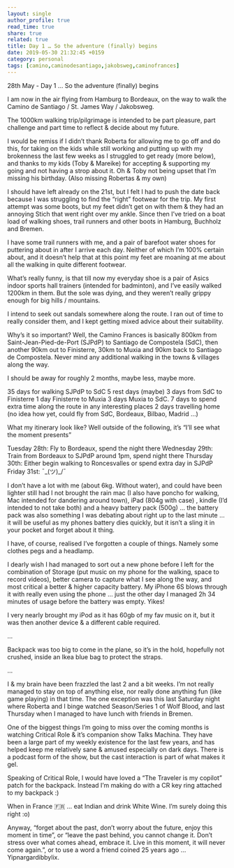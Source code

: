 ```yaml
---
layout: single
author_profile: true
read_time: true
share: true
related: true
title: Day 1 … So the adventure (finally) begins
date: 2019-05-30 21:32:45 +0159
category: personal
tags: [camino,caminodesantiago,jakobsweg,caminofrances]
---
```


28th May - Day 1 … So the adventure (finally) begins

I am now in the air flying from Hamburg to Bordeaux, on the way to walk the Camino de Santiago / St. James Way / Jakobsweg. 

The 1000km walking trip/pilgrimage is intended to be part pleasure, part challenge and part time to reflect & decide about my future.

I would be remiss if I didn’t thank Roberta for allowing me to go off and do this, for taking on the kids while still working and putting up with my brokenness the last few weeks as I struggled to get ready (more below), and thanks to my kids (Toby & Mareike) for accepting & supporting my going and not having a strop about it. Oh & Toby not being upset that I’m missing his birthday. (Also missing Robertas & my own)

I should have left already on the 21st, but I felt I had to push the date back because I was struggling to find the “right” footwear for the trip. My first attempt was some boots, but my feet didn’t get on with them & they had an annoying Stich that went right over my ankle. Since then I’ve tried on a boat load of walking shoes, trail runners and other boots in Hamburg, Buchholz and Bremen.

I have some trail runners with me, and a pair of barefoot water shoes for puttering about in after I arrive each day. Neither of which I’m 100% certain about, and it doesn’t help that at this point my feet are moaning at me about all the walking in quite different footwear. 

What’s really funny, is that till now my everyday shoe is a pair of Asics indoor sports hall trainers (intended for badminton), and I’ve easily walked 1200km in them. But the sole was dying, and they weren’t really grippy enough for big hills / mountains.

I intend to seek out sandals somewhere along the route. I ran out of time to really consider them, and I kept getting mixed advice about their suitability.

Why’s it so important? Well, the Camino Frances is basically 800km from Saint-Jean-Pied-de-Port (SJPdP) to Santiago de Compostela (SdC), then another 90km out to Finisterre, 30km to Muxia and 90km back to Santiago de Compostela. Never mind any additional walking in the towns & villages along the way.

I should be away for roughly 2 months, maybe less, maybe more.

35 days for walking SJPdP to SdC
5 rest days (maybe)
3 days from SdC to Finisterre 
1 day Finisterre to Muxia 
3 days Muxia to SdC.
7 days to spend extra time along the route in any interesting places
2 days travelling home (no idea how yet, could fly from SdC, Bordeaux, Bilbao, Madrid …)

What my itinerary look like? Well outside of the following, it’s “I’ll see what the moment presents”

Tuesday 28th: Fly to Bordeaux, spend the night there
Wednesday 29th: Train from Bordeaux to SJPdP around 1pm, spend night there
Thursday 30th: Either begin walking to Roncesvalles or spend extra day in SJPdP
Friday 31st: ‪¯\_(ツ)_/¯‬ 

I don’t have a lot with me (about 6kg. Without water), and could have been lighter still had I not brought the rain mac (I also have poncho for walking, Mac intended for dandering around town), iPad (804g with case) , kindle (I’d intended to not take both) and a heavy battery pack (500g) … the battery pack was also something I was debating about right up to the last minute … it will be useful as my phones battery dies quickly, but it isn’t a sling it in your pocket and forget about it thing.

I have, of course, realised I’ve forgotten a couple of things. Namely some clothes pegs and a headlamp.

I dearly wish I had managed to sort out a new phone before I left for the combination of Storage (put music on my phone for the walking, space to record videos), better camera to capture what I see along the way, and most critical a better & higher capacity battery. My iPhone 6S blows through it with really even using the phone … just the other day I managed 2h 34 minutes of usage before the battery was empty. Yikes!

I very nearly brought my iPod as it has 60gb of my fav music on it, but it was then another device & a different cable required.

…

Backpack was too big to come in the plane, so it’s in the hold, hopefully not crushed, inside an Ikea blue bag to protect the straps.

…

I & my brain have been frazzled the last 2 and a bit weeks. I’m not really managed to stay on top of anything else, nor really done anything fun (like game playing) in that time. The one exception was this last Saturday night where Roberta and I binge watched Season/Series 1 of Wolf Blood, and last Thursday when I managed to have lunch with friends in Bremen.

One of the biggest things I’m going to miss over the coming months is watching Critical Role & it’s companion show Talks Machina. They have been a large part of my weekly existence for the last few years, and has helped keep me relatively sane & amused especially on dark days. There is a podcast form of the show, but the cast interaction is part of what makes it gel.

Speaking of Critical Role, I would have loved a “The Traveler is my copilot” patch for the backpack. Instead I’m making do with a CR key ring attached to my backpack :)

When in France 🇫🇷 … eat Indian and drink White Wine. I’m surely doing this right :o)

Anyway, “forget about the past, don’t worry about the future, enjoy this moment in time”, or “leave the past behind, you cannot change it. Don’t stress over what comes ahead, embrace it. Live in this moment, it will never come again.”, or to use a word a friend coined 25 years ago … Yipnargardibbylix.


